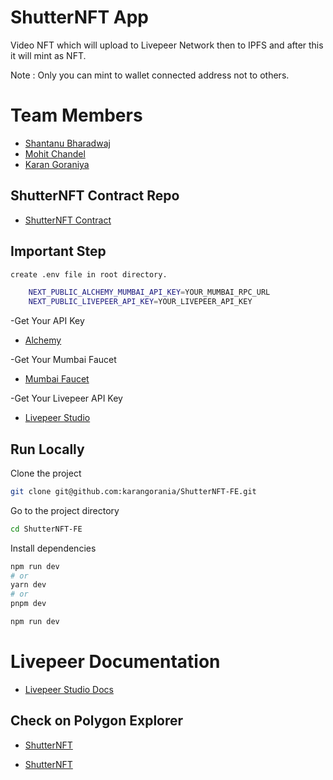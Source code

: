 # ShutterNFT App

Video NFT which will upload to Livepeer Network then to IPFS and after this it will mint as NFT.

Note : Only you can mint to wallet connected address not to others.

# Team Members

- [Shantanu Bharadwaj](https://github.com/itsshantanu)
- [Mohit Chandel](https://github.com/mohitchandel)
- [Karan Goraniya](https://github.com/karangorania)

## ShutterNFT Contract Repo

- [ShutterNFT Contract ](https://github.com/karangorania/ShutterNFT-Contract)

## Important Step

```bash
create .env file in root directory.
```

```bash
    NEXT_PUBLIC_ALCHEMY_MUMBAI_API_KEY=YOUR_MUMBAI_RPC_URL
    NEXT_PUBLIC_LIVEPEER_API_KEY=YOUR_LIVEPEER_API_KEY
```

-Get Your API Key

- [Alchemy](https://alchemy.com/?r=36af7883c4699196)

-Get Your Mumbai Faucet

- [Mumbai Faucet](https://mumbaifaucet.com/)

-Get Your Livepeer API Key

- [Livepeer Studio](https://livepeer.studio/login)

## Run Locally

Clone the project

```bash
git clone git@github.com:karangorania/ShutterNFT-FE.git
```

Go to the project directory

```bash
cd ShutterNFT-FE
```

Install dependencies

```bash
npm run dev
# or
yarn dev
# or
pnpm dev
```

```bash
npm run dev
```

# Livepeer Documentation

- [Livepeer Studio Docs](https://docs.livepeer.studio/)

## Check on Polygon Explorer

- [ShutterNFT](https://hyperspace.filfox.info/en/address/0xb44A0B80BBc3eC2aDed23A6D5b868Ef49755B273)

- [ShutterNFT](https://mumbai.polygonscan.com/address/0x1348e0a5cfd3b0418fe0ab05ba23c2ce309a60f5)
